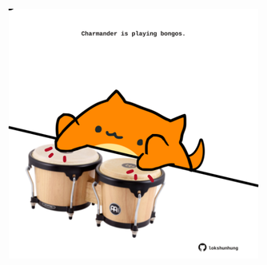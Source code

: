 <!-- built at 04/11/2024, 10:00:53 UTC -->
<p align="center">
  <img width="500" height="500" src="./ReadmeImage.svg">
</p>
